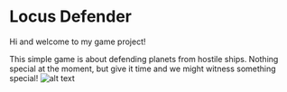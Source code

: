 # Locus Defender

Hi and welcome to my game project!

This simple game is about defending planets from hostile ships. Nothing special at the moment, but give it time and we might witness something special!
![alt text](https://raw.githubusercontent.com/GlitchedDreamer/LocusDefender/master/wannabe_logo.png)
